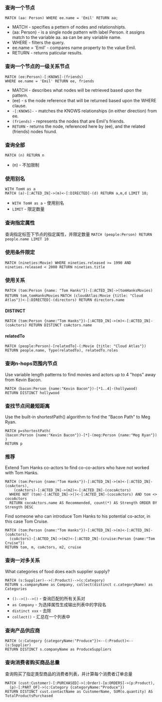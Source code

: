 ### 查询一个节点
`MATCH (aa: Person) WHERE ee.name = 'Emil' RETURN aa;`
* MATCH - specifies a pettern of nodes and relationshipts.
* (aa: Person) - is a single node pattern with label Person. it assigns match to the variable aa. aa can be any variable name.
* WHERE - filters the query.
* ee.name = 'Emil' - compares name property to the value Emil.
* RETURN - returns paticular results.

### 查询一个节点的一级关系节点
```
MATCH (ee:Person)-[:KNOWS]-(friends)
WHERE ee.name = 'Emil' RETURN ee, friends
```
* MATCH - describes what nodes will be retrieved based upon the pattern.
* (ee) - s the node reference that will be returned based upon the WHERE clause.
* `-[:KNOWS]-` - matches the KNOWS relationships (in either direction) from ee.
* `(friends)` - represents the nodes that are Emil's friends.
* `RETURN` - returns the node, referenced here by (ee), and the related (friends) nodes found.

### 查询全部
`MATCH (n) RETURN n`
* (n) - 不加限制

### 使用别名
```
WITH TomH as a
MATCH (a)-[:ACTED_IN]->(m)<-[:DIRECTED]-(d) RETURN a,m,d LIMIT 10;
```
* `WITH TomH as a` - 使用别名
* `LIMIT` - 限定数量

### 查询指定属性
查询指定标签下节点的指定属性，并限定数量
`MATCH (people:Person) RETURN people.name LIMIT 10`

### 使用条件限定
`MATCH (nineties:Movie) WHERE nineties.released >= 1990 AND nineties.released < 2000 RETURN nineties.title`

### 使用关系
`MATCH (tom:Person {name: "Tom Hanks"})-[:ACTED_IN]->(tomHanksMovies) RETURN tom,tomHanksMovies`
`MATCH (cloudAtlas:Movie {title: "Cloud Atlas"})<-[:DIRECTED]-(directors) RETURN directors.name`
#### DISTINCT
`MATCH (tom:Person {name:"Tom Hanks"})-[:ACTED_IN]->(m)<-[:ACTED_IN]-(coActors) RETURN DISTINCT coActors.name`
#### relatedTo
`MATCH (people:Person)-[relatedTo]-(:Movie {title: "Cloud Atlas"}) RETURN people.name, Type(relatedTo), relatedTo.roles`

### 查询n-hops范围内节点
Use variable length patterns to find movies and actors up to 4 "hops" away from Kevin Bacon.
```
MATCH (bacon:Person {name:"Kevin Bacon"})-[*1..4]-(hollywood)
RETURN DISTINCT hollywood
```
### 查找节点间最短距离
Use the built-in shortestPath() algorithm to find the "Bacon Path" to Meg Ryan.
```
MATCH p=shortestPath(
(bacon:Person {name:"Kevin Bacon"})-[*]-(meg:Person {name:"Meg Ryan"})
)
RETURN p
```

### 推荐
Extend Tom Hanks co-actors to find co-co-actors who have nоt worked with Tom Hanks.
```
MATCH (tom:Person {name:"Tom Hanks"})-[:ACTED_IN]->(m)<-[:ACTED_IN]-(coActors),
    (coActors)-[:ACTED_IN]->(m2)<-[:ACTED_IN]-(cocoActors)
  WHERE NOT (tom)-[:ACTED_IN]->()<-[:ACTED_IN]-(cocoActors) AND tom <> cocoActors
  RETURN cocoActors.name AS Recommended, count(*) AS Strength ORDER BY Strength DESC
```

Find someone who can introduce Tom Hanks to his potential co-actor, in this case Tom Cruise.
```
MATCH (tom:Person {name:"Tom Hanks"})-[:ACTED_IN]->(m)<-[:ACTED_IN]-(coActors),
  (coActors)-[:ACTED_IN]->(m2)<-[:ACTED_IN]-(cruise:Person {name:"Tom Cruise"})
RETURN tom, m, coActors, m2, cruise
```

### 查询一对多关系
What categories of food does each supplier supply?
```
MATCH (s:Supplier)-->(:Product)-->(c:Category)
RETURN s.companyName as Company, collect(distinct c.categoryName) as Categories
```
* `()-->()-->()` - 查询匹配的所有关系对
* `as Company` - 为选择属性生成输出列表中的字段名
* `distinct xxx` - 去除
* `collect()` - 汇总在一个列表中

### 查询产品供应商
```
MATCH (c:Category {categoryName:"Produce"})<--(:Product)<--(s:Supplier)
RETURN DISTINCT s.companyName as ProduceSuppliers
```

### 查询消费者购买商品总量
查询购买了指定类型商品的消费者列表，并计算每个消费者订单总量
```
MATCH (cust:Customer)-[:PURCHASED]->(:Order)-[o:ORDERS]->(p:Product),
  (p)-[:PART_OF]->(c:Category {categoryName:"Produce"})
RETURN DISTINCT cust.contactName as CustomerName, SUM(o.quantity) AS TotalProductsPurchased
```
